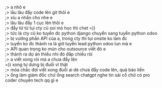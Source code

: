 ;> a nhô e<br>
;> lâu lâu đẩy code lên git thôi e<br>
;> xíu a nhắn cho nhe e<br>
;> lâu lâu đẩy 1 cục lên thôi e<br>
;> đẩy từ từ tụi cty cũ soi mò học thì chet =))<br>
;> tức là cty cũ ko tuyển đc python django chuyển sang tuyển python odoo<br>
;> bị vướng phần API của a, trong cty thì tụi onsite ko làm đc<br>
;> tuyển ko đc thành ra là giờ tuyển lead python odoo lun mà e<br>
;> API quan trọng ko mún cho outsource viết đó e<br>
;> thành ra dự án thiếu nhi đó đắp chiếu ròi<br>
;> a viết xong ròi mà a chưa đẩy lên<br>
=)) xong tự dưng bị đuổi vl thật<br>
;> móa chắc đợi viết xong đuổi ai dè chưa đẩy code lên, quả báo liền<br>
;> ổng làm giám đốc chứ ổng search chatgpt nghe tin sái cổ chứ có pro coder chuyên tech qq gì e
